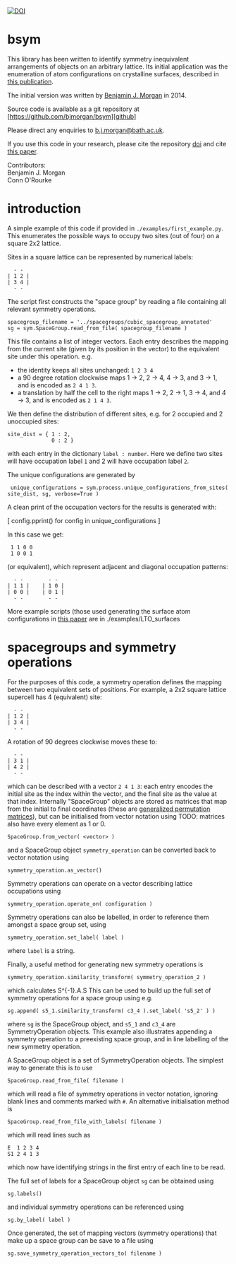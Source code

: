 [![DOI](https://zenodo.org/badge/19279643.svg)](https://zenodo.org/badge/latestdoi/19279643)

# bsym

This library has been written to identify symmetry inequivalent arrangements of objects on an arbitrary lattice.
Its initial application was the enumeration of atom configurations on crystalline surfaces, described in [this publication][LTO surfaces paper]. 

The initial version was written by [Benjamin J. Morgan][my site] in 2014.

Source code is available as a git repository at [https://github.com/bjmorgan/bsym][github]

Please direct any enquiries to b.j.morgan@bath.ac.uk.

If you use this code in your research, please cite the repository [doi][doi] and cite [this paper][LTO surfaces paper].

Contributors:  
Benjamin J. Morgan  
Conn O'Rourke

[LTO surfaces paper]: http://pubs.rsc.org/en/content/articlelanding/2016/TA/c6ta05980e#!divAbstract 
[my site]: http://analysisandsynthesis.com
[github]: https://github.com/bjmorgan/bsym
[doi]: https://zenodo.org/badge/latestdoi/19279643

# introduction

A simple example of this code if provided in `./examples/first_example.py`. This enumerates the possible ways to occupy two sites (out of four) on a square 2x2 lattice.

Sites in a square lattice can be represented by numerical labels:
 
      - -
    | 1 2 |
    | 3 4 |
      - -

The script first constructs the "space group" by reading a file containing all relevant symmetry operations.

    spacegroup_filename = '../spacegroups/cubic_spacegroup_annotated'
    sg = sym.SpaceGroup.read_from_file( spacegroup_filename )

This file contains a list of integer vectors. Each entry describes the mapping from the current site (given by its position in the vector) to the equivalent site under this operation.
e.g.

- the identity keeps all sites unchanged: `1 2 3 4`
- a 90 degree rotation clockwise maps 1 -> 2, 2 -> 4, 4 -> 3, and 3 -> 1, and is encoded as `2 4 1 3`.
- a translation by half the cell to the right maps 1 -> 2, 2 -> 1, 3 -> 4, and 4 -> 3, and is encoded as `2 1 4 3`.

We then define the distribution of different sites, e.g. for 2 occupied and 2 unoccupied sites:

    site_dist = { 1 : 2, 
                  0 : 2 }
                  
 with each entry in the dictionary `label : number`. Here we define two sites will have occupation label `1` and 2 will have occupation label `2`.
 
 The unique configurations are generated by
 
     unique_configurations = sym.process.unique_configurations_from_sites( site_dist, sg, verbose=True )
     
 A clean print of the occupation vectors for the results is generated with:
 
 [ config.pprint() for config in unique_configurations ] 
 
 In this case we get:
 
     1 1 0 0
     1 0 0 1
     
 (or equivalent), which represent adjacent and diagonal occupation patterns:
 
      - -        - -
    | 1 1 |    | 1 0 |
    | 0 0 |    | 0 1 |
      - -        - -
     
 More example scripts (those used generating the surface atom configurations in [this paper][LTO surfaces paper] are in ./examples/LTO_surfaces

# spacegroups and symmetry operations

For the purposes of this code, a symmetry operation defines the mapping between two equivalent sets of positions. For example, a 2x2 square lattice supercell has 4 (equivalent) site:

      - -
    | 1 2 |
    | 3 4 |
      - -

A rotation of 90 degrees clockwise moves these to:

      - -
    | 3 1 |
    | 4 2 |
      - -

which can be described with a vector `2 4 1 3`: each entry encodes the initial site as the index within the vector, and the final site as the value at that index.
Internally "SpaceGroup" objects are stored as matrices that map from the initial to final coordinates (these are [generalized permutation matrices][gpm]), but can be initialised from vector notation using TODO: matrices also have every element as 1 or 0.

    SpaceGroup.from_vector( <vector> )

and a SpaceGroup object `symmetry_operation` can be converted back to vector notation using

    symmetry_operation.as_vector()

Symmetry operations can operate on a vector describing lattice occupations using

    symmetry_operation.operate_on( configuration )

Symmetry operations can also be labelled, in order to reference them amongst a space group set, using

    symmetry_operation.set_label( label )

where `label` is a string.

Finally, a useful method for generating new symmetry operations is

    symmetry_operation.similarity_transform( symmetry_operation_2 )

which calculates S^{-1}.A.S
This can be used to build up the full set of symmetry operations for a space group using e.g.

    sg.append( s5_1.similarity_transform( c3_4 ).set_label( 's5_2' ) )

where `sg` is the SpaceGroup object, and `s5_1` and `c3_4` are SymmetryOperation objects. This example also illustrates appending a symmetry operation to a preexisting space group, and in line labelling of the new symmetry operation.

A SpaceGroup object is a set of SymmetryOperation objects. The simplest way to generate this is to use

    SpaceGroup.read_from_file( filename )

which will read a file of symmetry operations in vector notation, ignoring blank lines and comments marked with `#`.
An alternative initialisation method is

    SpaceGroup.read_from_file_with_labels( filename )
   
which will read lines such as

    E  1 2 3 4
    S1 2 4 1 3 

which now have identifying strings in the first entry of each line to be read.

The full set of labels for a SpaceGroup object `sg` can be obtained using

    sg.labels()

and individual symmetry operations can be referenced using

    sg.by_label( label )

Once generated, the set of mapping vectors (symmetry operations) that make up a space group can be save to a file using

    sg.save_symmetry_operation_vectors_to( filename )

[gpm]: https://en.wikipedia.org/wiki/Generalized_permutation_matrix

